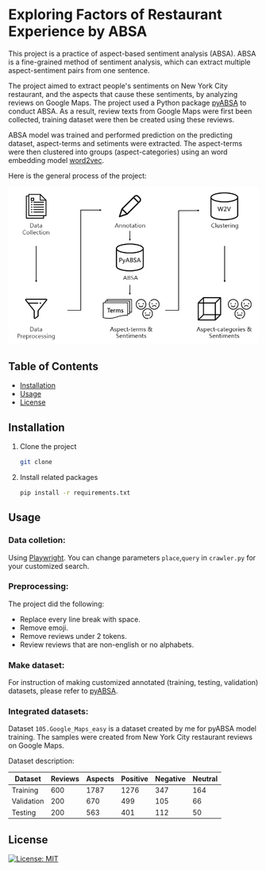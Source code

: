 # Exploring Factors of Restaurant Experience by ABSA

This project is a practice of aspect-based sentiment analysis (ABSA). ABSA is a fine-grained method of sentiment analysis, which can extract multiple aspect-sentiment pairs from one sentence.

The project aimed to extract people's sentiments on New York City restaurant, and the aspects that cause these sentiments, by analyzing reviews on Google Maps. The project used a Python package [pyABSA](https://github.com/yangheng95/PyABSA) to conduct ABSA. As a result, review texts from Google Maps were first been collected, training dataset were then be created using these reviews.

ABSA model was trained and performed prediction on the predicting dataset, aspect-terms and setiments were extracted. The aspect-terms were then clustered into groups (aspect-categories) using an word embedding model [word2vec](https://radimrehurek.com/gensim/models/word2vec.html).

Here is the general process of the project:

![image](process.PNG)


## Table of Contents

- [Installation](#installation)
- [Usage](#usage)
- [License](#license)

## Installation

1. Clone the project
   ```sh
   git clone 
   ```
2. Install related packages
   ```sh
   pip install -r requirements.txt
   ```

## Usage

### Data colletion:
Using [Playwright](https://playwright.dev/python/). You can change parameters `place`,`query` in `crawler.py` for your customized search.
### Preprocessing:
The project did the following:
* Replace every line break with space.
* Remove emoji.
* Remove reviews under 2 tokens.
* Review reviews that are non-english or no alphabets.

### Make dataset:
For instruction of making customized annotated (training, testing, validation) datasets, please refer to [pyABSA](https://github.com/yangheng95/PyABSA).

### Integrated datasets:
Dataset `105.Google_Maps_easy` is a dataset created by me for pyABSA model training. The samples were created from New York City restaurant reviews on Google Maps.

Dataset description:

| Dataset    | Reviews | Aspects | Positive | Negative | Neutral |
|------------|---------|---------|----------|----------|---------|
| Training   | 600     | 1787    | 1276     | 347      | 164     |
| Validation | 200     | 670     | 499      | 105      | 66      |
| Testing    | 200     | 563     | 401      | 112      | 50      |

## License

[![License: MIT](https://img.shields.io/badge/License-MIT-yellow.svg)](https://opensource.org/licenses/MIT)
